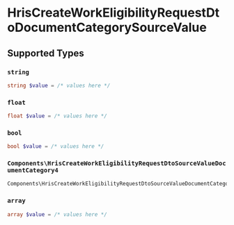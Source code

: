 # HrisCreateWorkEligibilityRequestDtoDocumentCategorySourceValue


## Supported Types

### `string`

```php
string $value = /* values here */
```

### `float`

```php
float $value = /* values here */
```

### `bool`

```php
bool $value = /* values here */
```

### `Components\HrisCreateWorkEligibilityRequestDtoSourceValueDocumentCategory4`

```php
Components\HrisCreateWorkEligibilityRequestDtoSourceValueDocumentCategory4 $value = /* values here */
```

### `array`

```php
array $value = /* values here */
```

